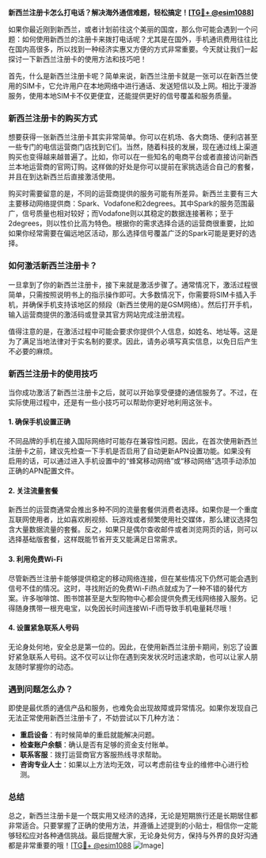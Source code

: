 **新西兰注册卡怎么打电话？解决海外通信难题，轻松搞定！[[TG💪+ @esim1088](https://t.me/s/esim1088)]**

如果你最近刚到新西兰，或者计划前往这个美丽的国度，那么你可能会遇到一个问题：如何使用新西兰的注册卡来拨打电话呢？尤其是在国外，手机通讯费用往往比在国内高很多，所以找到一种经济实惠又方便的方式非常重要。今天就让我们一起探讨一下新西兰注册卡的使用方法和技巧吧！

首先，什么是新西兰注册卡呢？简单来说，新西兰注册卡就是一张可以在新西兰使用的SIM卡，它允许用户在本地网络中进行通话、发送短信以及上网。相比于漫游服务，使用本地SIM卡不仅更便宜，还能提供更好的信号覆盖和服务质量。

### 新西兰注册卡的购买方式

想要获得一张新西兰注册卡其实非常简单。你可以在机场、各大商场、便利店甚至一些专门的电信运营商门店找到它们。当然，随着科技的发展，现在通过线上渠道购买也变得越来越普遍了。比如，你可以在一些知名的电商平台或者直接访问新西兰本地运营商的官网订购。这样做的好处是你可以提前在家挑选适合自己的套餐，并且在到达新西兰后直接激活使用。

购买时需要留意的是，不同的运营商提供的服务可能有所差异。新西兰主要有三大主要移动网络提供商：Spark、Vodafone和2degrees。其中Spark的服务范围最广，信号质量也相对较好；而Vodafone则以其稳定的数据连接著称；至于2degrees，则以性价比高为特色。根据你的需求选择合适的运营商很重要，比如如果你经常需要在偏远地区活动，那么选择信号覆盖广泛的Spark可能是更好的选择。

### 如何激活新西兰注册卡？

一旦拿到了你的新西兰注册卡，接下来就是激活步骤了。通常情况下，激活过程很简单，只需按照说明书上的指示操作即可。大多数情况下，你需要将SIM卡插入手机，并确保手机支持该地区的频段（新西兰使用的是GSM网络）。然后打开手机，输入运营商提供的激活码或登录其官方网站完成注册流程。

值得注意的是，在激活过程中可能会要求你提供个人信息，如姓名、地址等。这是为了满足当地法律对于实名制的要求。因此，请务必填写真实信息，以免日后产生不必要的麻烦。

### 新西兰注册卡的使用技巧

当你成功激活了新西兰注册卡之后，就可以开始享受便捷的通信服务了。不过，在实际使用过程中，还是有一些小技巧可以帮助你更好地利用这张卡。

#### 1. 确保手机设置正确
不同品牌的手机在接入国际网络时可能存在兼容性问题。因此，在首次使用新西兰注册卡之前，建议先检查一下手机是否启用了自动更新APN设置功能。如果没有启用的话，可以通过进入手机设置中的“蜂窝移动网络”或“移动网络”选项手动添加正确的APN配置文件。

#### 2. 关注流量套餐
新西兰的运营商通常会推出多种不同的流量套餐供消费者选择。如果你是一个重度互联网使用者，比如喜欢刷视频、玩游戏或者频繁使用社交媒体，那么建议选择包含大量数据流量的套餐。反之，如果只是偶尔查收邮件或者浏览网页的话，则可以选择基础版套餐，这样既能节省开支又能满足日常需求。

#### 3. 利用免费Wi-Fi
尽管新西兰注册卡能够提供稳定的移动网络连接，但在某些情况下仍然可能会遇到信号不佳的情况。这时，寻找附近的免费Wi-Fi热点就成为了一种不错的替代方案。许多咖啡馆、图书馆甚至是大型购物中心都会提供免费无线网络接入服务。记得随身携带一根充电宝，以免因长时间连接Wi-Fi而导致手机电量耗尽哦！

#### 4. 设置紧急联系人号码
无论身处何地，安全总是第一位的。因此，在使用新西兰注册卡期间，别忘了设置好紧急联系人号码。这不仅可以让你在遇到突发状况时迅速求助，也可以让家人朋友随时掌握你的动态。

### 遇到问题怎么办？

即使是最优质的通信产品和服务，也难免会出现故障或异常情况。如果你发现自己无法正常使用新西兰注册卡了，不妨尝试以下几种方法：

- **重启设备**：有时候简单的重启就能解决问题。
- **检查账户余额**：确认是否有足够的资金支付账单。
- **联系客服**：拨打运营商官方客服热线寻求帮助。
- **咨询专业人士**：如果以上方法均无效，可以考虑前往专业的维修中心进行检测。

### 总结

总之，新西兰注册卡是一个既实用又经济的选择，无论是短期旅行还是长期居住都非常适合。只要掌握了正确的使用方法，并遵循上述提到的小贴士，相信你一定能够轻松应对各种通信挑战。最后提醒大家，无论身处何方，保持与外界的良好沟通都是非常重要的哦！[[TG💪+ @esim1088](https://t.me/s/esim1088) ![Image](https://i.postimg.cc/4NQfJmqS/Snipaste-2025-05-13-00-14-12.png)]